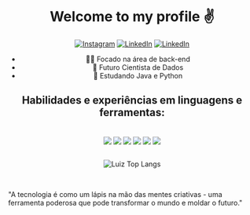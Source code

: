 
<div align="center">

# Welcome to my profile ✌️

[![Instagram](https://img.shields.io/badge/Instagram-E4405F?style=for-the-badge&logo=instagram&logoColor=white)](https://www.instagram.com/luizgrifo.exe/)
[![LinkedIn](https://img.shields.io/badge/LinkedIn-0077B5?style=for-the-badge&logo=linkedin&logoColor=white)](https://www.linkedin.com/in/luiz-felipe-grifo-5908b924a)
[![LinkedIn](https://img.shields.io/badge/Gmail-D14836?style=for-the-badge&logo=gmail&logoColor=white)](mailto:luizgrifo465@hotmail.com)

- 👨‍💻 Focado na área de back-end
- 🤖 Futuro Cientista de Dados
- 🌱 Estudando Java e Python

## Habilidades e experiências em linguagens e ferramentas:

<div style="display: inline_block"><br/>
    <img align="center" alt"Python" src="https://img.shields.io/badge/Python-3776AB?style=for-the-badge&logo=python&logoColor=white" />
    <img align="center" alt"C" src="https://img.shields.io/badge/C-00599C?style=for-the-badge&logo=c&logoColor=white" />
    <img align="center" alt"Java" src="https://img.shields.io/badge/Java-ED8B00?style=for-the-badge&logo=openjdk&logoColor=white" />
    <img align="center" alt"React" src="https://img.shields.io/badge/React-20232A?style=for-the-badge&logo=react&logoColor=61DAFB" />
    <img align="center" alt"MySQL" src="https://img.shields.io/badge/MySQL-00000F?style=for-the-badge&logo=mysql&logoColor=white" />
    <img align="center" alt"Fedora" src="https://img.shields.io/badge/Fedora-294172?style=for-the-badge&logo=fedora&logoColor=white" />
</div>

</br>

![Luiz Top Langs](https://github-readme-stats.vercel.app/api/top-langs/?username=LuizFGrifo&layout=compact)

</br>

</div>


"A tecnologia é como um lápis na mão das mentes criativas - uma ferramenta poderosa que pode transformar o mundo e moldar o futuro."

</br>

